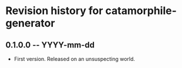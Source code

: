 # Revision history for catamorphile-generator

## 0.1.0.0 -- YYYY-mm-dd

* First version. Released on an unsuspecting world.
